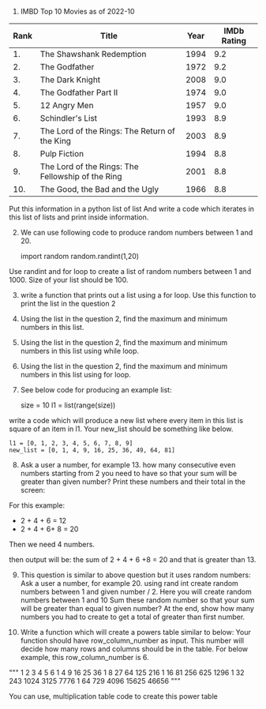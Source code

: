 1. IMBD Top 10 Movies as of 2022-10

| Rank | Title                                             | Year | IMDb Rating |
|------|---------------------------------------------------|------|-------------|
| 1.   | The Shawshank Redemption                          | 1994 | 9.2         |
| 2.   | The Godfather                                     | 1972 | 9.2         |
| 3.   | The Dark Knight                                   | 2008 | 9.0         |
| 4.   | The Godfather Part II                             | 1974 | 9.0         |
| 5.   | 12 Angry Men                                      | 1957 | 9.0         |
| 6.   | Schindler's List                                  | 1993 | 8.9         |
| 7.   | The Lord of the Rings: The Return of the King     | 2003 | 8.9         |
| 8.   | Pulp Fiction                                      | 1994 | 8.8         |
| 9.   | The Lord of the Rings: The Fellowship of the Ring | 2001 | 8.8         |
| 10.  | The Good, the Bad and the Ugly                    | 1966 | 8.8         |

Put this information in a python list of list
And write a code which iterates in this list of lists and print inside information.

2. We can use following code to produce random numbers between 1 and 20.

	import random
	random.randint(1,20)

Use randint and for loop to create a list of random numbers between 1 and 1000. 
Size of your list should be 100.


3. write a function that prints out a list using a for loop.
Use this function to print the list in the question 2


4. Using the list  in the question 2, find the maximum and minimum numbers in this list.

5. Using the list  in the question 2, find the maximum and minimum numbers in this list using while loop.

6. Using the list  in the question 2, find the maximum and minimum numbers in this list using for loop.

7. See below code for producing an example list:

	size = 10
	l1 = list(range(size))

write a code which will produce a new list where every item in this list is square of an item in l1.
Your new_list should be something like below.

	l1 = [0, 1, 2, 3, 4, 5, 6, 7, 8, 9]
	new_list = [0, 1, 4, 9, 16, 25, 36, 49, 64, 81]


8. Ask a user a number, for example 13.
how many consecutive even numbers starting from 2 you need to have so that your sum will be greater than given number?
Print these numbers and their total in the screen:

For this example:

- 2 + 4 + 6 = 12
- 2 + 4 + 6+  8 = 20

Then we need 4 numbers.

then output will be:
the sum of 2 + 4 + 6 +8 = 20 and that is greater than 13.


9. This question is similar to above question but it uses random numbers: 
Ask a user a number, for example 20.
using rand int create random numbers between 1 and given number / 2.
Here you will create random numbers between 1 and 10
Sum these random number so that your sum will be greater than equal to given number?
At the end, show how many numbers you had to create to get a total of greater than first number.

10. Write a function which will create a powers table similar to below:
Your function should have row_column_number as input.
This number will decide how many rows and columns should be in the table.
For below example, this row_column_number is 6.

"""
1 2 3 4  5  6
1 4 9  16 25 36
1 8 27 64 125 216
1 16 81 256 625 1296
1 32 243 1024 3125 7776 
1 64 729 4096 15625 46656
"""

You can use, multiplication table code to create this power table


